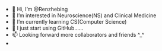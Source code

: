 - 👋 Hi, I’m @Renzhebing
- 👀 I’m interested in Neuroscience(NS) and Clinical Medicine
- 🌱 I’m currently learning CS(Computer Science)
- 💞️ I just start using GitHub……
- 📫 Looking forward  more collaborators and friends ^_^
-

<!---
Renzhebing/Renzhebing is a ✨ special ✨ repository because its `README.md` (this file) appears on your GitHub profile.
You can click the Preview link to take a look at your changes.
--->
